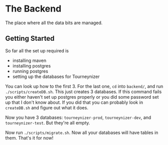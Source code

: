 # The Backend

The place where all the data bits are managed.

## Getting Started

So far all the set up required is

* installing maven
* installing postgres
* running postgres
* setting up the databases for Tourneynizer

You can look up how to the first 3. For the last one, `cd` into `backend/`, and run `./scripts/createDB.sh`. This just creates 3 databases. If this command fails you either haven't set up postgres properly or you did some password set up that I don't know about. If you did that you can probably look in `createDB.sh` and figure out what it does.

Now you have 3 databases: `tourneynizer-prod`, `tourneynizer-dev`, and `tourneynizer-test`. But they're all empty.

Now run `./scripts/migrate.sh`. Now all your databases will have tables in them. That's it for now!
